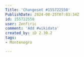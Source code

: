```yaml
---
Title: 'Changeset #155722550'
PublishDate: 2024-08-25T07:03:34Z
id: 155722550
user: Zenfiric
comment: 'Add #wikidata'
created_by: iD 2.30.2
tags:
- Montenegro

---
```

